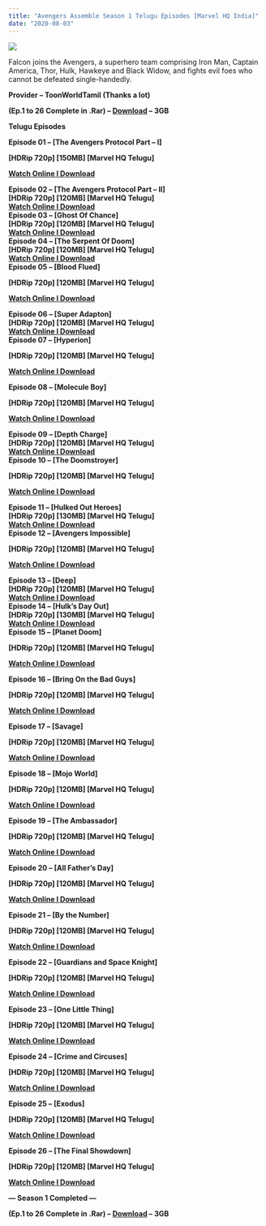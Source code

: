 ```yaml
---
title: "Avengers Assemble Season 1 Telugu Episodes [Marvel HQ India]"
date: "2020-08-03"
---
```


[![](https://1.bp.blogspot.com/-JI1QQIDgYcI/XybIG-73XrI/AAAAAAAABEM/1QopQ2Bjo5QLu1PSOicBhG-lVPJNuYXMgCLcBGAsYHQ/d/916-ogHgDdL._RI_.jpg)](https://1.bp.blogspot.com/-JI1QQIDgYcI/XybIG-73XrI/AAAAAAAABEM/1QopQ2Bjo5QLu1PSOicBhG-lVPJNuYXMgCLcBGAsYHQ/s2048/916-ogHgDdL._RI_.jpg)

Falcon joins the Avengers, a superhero team comprising Iron Man, Captain America, Thor, Hulk, Hawkeye and Black Widow, and fights evil foes who cannot be defeated single-handedly.

**Provider – ToonWorldTamil (Thanks a lot)**

****(Ep.1 to 26 Complete in .Rar) – [Download](http://gestyy.com/ewThyF) – 3GB****

**Telugu Episodes**

**Episode 01 – \[The Avengers Protocol Part – I\]**

**\[HDRip 720p\] \[150MB\] \[Marvel HQ Telugu\]**

**[Watch Online I Download](https://drive.google.com/file/d/1jZAQEHsM8J7ON3OSAQAxommyp2uoTPQE/view?usp=sharing)**

**Episode 02 – \[The Avengers Protocol Part – II\]**   
**\[HDRip 720p\] \[120MB\] \[Marvel HQ Telugu\]**  
**[Watch Online I Download](https://drive.google.com/file/d/1B2daBUAwhfBYETDeHXIlfJumu_dU5fq0/view?usp=sharing)**  
**Episode 03 – \[Ghost Of Chance\]**  
**\[HDRip 720p\] \[120MB\] \[Marvel HQ Telugu\]**  
**[Watch Online I Download](https://drive.google.com/file/d/1AjGbYhGf7YdhXAucz4l2fTvoCMDpe5c-/view?usp=sharing)**  
**Episode 04 – \[The Serpent Of Doom\]**  
**\[HDRip 720p\] \[120MB\] \[Marvel HQ Telugu\]**  
**[Watch Online I Download](https://drive.google.com/file/d/1xil1GlV-vly8J3ttN6gTz7pj9V_l1uVg/view?usp=sharing)**  
**Episode 05 – \[Blood Flued\]**

**\[HDRip 720p\] \[120MB\] \[Marvel HQ Telugu\]**

**[Watch Online I Download](https://drive.google.com/file/d/1CngtNQ0Yctyed1zeY4Bia2_AzYD783Ms/view?usp=sharing)**

**Episode 06 – \[Super Adapton\]**  
**\[HDRip 720p\] \[120MB\] \[Marvel HQ Telugu\]**  
**[Watch Online I Download](https://drive.google.com/file/d/1XEu8_u7RFm85FGiCzGGmCPJMOGC_LbGM/view?usp=sharing)**  
**Episode 07 – \[Hyperion\]**

**\[HDRip 720p\] \[120MB\] \[Marvel HQ Telugu\]**

**[Watch Online I Download](https://drive.google.com/file/d/152O5tiUXVMUxDXd4MqkacX2bhpW4tDIZ/view?usp=sharing)**

**Episode 08 – \[Molecule Boy\]**

**\[HDRip 720p\] \[120MB\] \[Marvel HQ Telugu\]**

**[Watch Online I Download](https://drive.google.com/file/d/1BMVdvXhadvGXgloZcTNS_cdtYLKE8FXX/view?usp=sharing)**

**Episode 09 – \[Depth Charge\]**  
**\[HDRip 720p\] \[120MB\] \[Marvel HQ Telugu\]**  
**[Watch Online I Download](https://drive.google.com/file/d/1pi6HJC97sN2IFD4NupG8THre3SvS6nii/view?usp=sharing)**  
**Episode 10 – \[The Doomstroyer\]**

**\[HDRip 720p\] \[120MB\] \[Marvel HQ Telugu\]**

**[Watch Online I Download](https://drive.google.com/file/d/1XMiqGiF_BwqtEYFwaYWQoJh-0Z-MNmDB/view?usp=sharing)**

**Episode 11 – \[Hulked Out Heroes\]**  
**\[HDRip 720p\] \[130MB\] \[Marvel HQ Telugu\]**  
**[Watch Online I Download](https://drive.google.com/file/d/1vqCadj9ERJ3MG5XIZk8Hc81-w15nA6L6/view?usp=sharing)**  
**Episode 12 – \[Avengers Impossible\]**

**\[HDRip 720p\] \[120MB\] \[Marvel HQ Telugu\]**

**[Watch Online I Download](https://drive.google.com/file/d/1GBdyTbGrbP80y8YDqik1ZpnWHP7l3v0W/view?usp=sharing)**

**Episode 13 – \[Deep\]**  
**\[HDRip 720p\] \[120MB\] \[Marvel HQ Telugu\]**  
**[Watch Online I Download](https://drive.google.com/file/d/1hfewg35rJJjx2GD7ARopyIh2CqNTUg07/view?usp=sharing)**  
**Episode 14 – \[Hulk’s Day Out\]**  
**\[HDRip 720p\] \[130MB\] \[Marvel HQ Telugu\]**  
**[Watch Online I Download](https://drive.google.com/file/d/1pqRtVK4RJJS7IJlcKyZkakp9nUCNAmey/view?usp=sharing)**  
**Episode 15 – \[Planet Doom\]**

**\[HDRip 720p\] \[120MB\] \[Marvel HQ Telugu\]**

**[Watch Online I Download](https://drive.google.com/file/d/11vemuDCY8Yw1qYF13IrBx-QPLqUg17By/view?usp=sharing)**

**Episode 16 – \[Bring On the Bad Guys\]**

**\[HDRip 720p\] \[120MB\] \[Marvel HQ Telugu\]**

**[Watch Online I Download](https://drive.google.com/file/d/1W8etfU-TpLAQcB7_ua1rN17IumSsE3cr/view?usp=sharing)**

**Episode 17 – \[Savage\]**

**\[HDRip 720p\] \[120MB\] \[Marvel HQ Telugu\]**

**[Watch Online I Download](https://drive.google.com/file/d/1wqua0ooQpEz1gifX1R4vmOLTX2iMSOZ-/view?usp=sharing)**

**Episode 18 – \[Mojo World\]**

**\[HDRip 720p\] \[120MB\] \[Marvel HQ Telugu\]**

**[Watch Online I Download](https://drive.google.com/file/d/1L3y_gjuf9UYecGlrJUQnCZf54SylqGfh/view?usp=sharing)**

**Episode 19 – \[The Ambassador\]**

**\[HDRip 720p\] \[120MB\] \[Marvel HQ Telugu\]**

**[Watch Online I Download](https://drive.google.com/file/d/114pQZNWXTvlEGS1qRXMWwjCixIeBaRAl/view?usp=sharing)**

**Episode 20 – \[All Father’s Day\]**

**\[HDRip 720p\] \[120MB\] \[Marvel HQ Telugu\]**

**[Watch Online I Download](https://drive.google.com/file/d/10jt7EgwuuSQDtxPkbGaZzM6xH3dQ78fI/view?usp=sharing)**

**Episode 21 – \[By the Number\]**

**\[HDRip 720p\] \[120MB\] \[Marvel HQ Telugu\]**

**[Watch Online I Download](https://drive.google.com/file/d/1GV6iCyQNpmPeEvneSb4ovQCDpuOqXvu5/view?usp=sharing)**

**Episode 22 – \[Guardians and Space Knight\]**

**\[HDRip 720p\] \[120MB\] \[Marvel HQ Telugu\]**

**[Watch Online I Download](https://drive.google.com/file/d/1MKu2SOuA1TREw1UWm0OD-G0qyw-1ZpW7/view?usp=sharing)**

**Episode 23 – \[One Little Thing\]**

**\[HDRip 720p\] \[120MB\] \[Marvel HQ Telugu\]**

**[Watch Online I Download](https://drive.google.com/file/d/1GJahkw1Ha8dgD75oFuHmsymyx36iMRJU/view?usp=sharing)**

**Episode 24 – \[Crime and Circuses\]**

**\[HDRip 720p\] \[120MB\] \[Marvel HQ Telugu\]**

**[Watch Online I Download](https://drive.google.com/file/d/17RykQLrqiYx1uGXLPH08yGmoJQ4dlBsT/view?usp=sharing)**

**Episode 25 – \[Exodus\]**

**\[HDRip 720p\] \[120MB\] \[Marvel HQ Telugu\]**

**[Watch Online I Download](https://drive.google.com/file/d/1OhTpFzOKzqaeuLoJExlCwac8LtgyU40x/view?usp=sharing)**

**Episode 26 – \[The Final Showdown\]**

**\[HDRip 720p\] \[120MB\] \[Marvel HQ Telugu\]**

**[Watch Online I Download](https://drive.google.com/file/d/1mmgA10weRKDmaLWD0tSKjchwphIhMNxL/view?usp=sharing)**

**— Season 1 Completed —**

**(Ep.1 to 26 Complete in .Rar) – [Download](http://gestyy.com/ewThyF) – 3GB**
